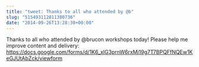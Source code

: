 ```yaml
---
title: "tweet: Thanks to all who attended by @b"
slug: "515493112811380736"
date: "2014-09-26T13:28:30+00:00"
---
```

Thanks to all who attended by @brucon workshops today! Please help me improve content and delivery: https://docs.google.com/forms/d/1K6_xlG3prnW6rxMi19g7T7BPQFfNQEw1KeGJUtAbZck/viewform